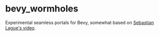 # bevy_wormholes
Experimental seamless portals for Bevy, somewhat based on [Sebastian Lague's video].

[Sebastian Lague's video]: https://youtu.be/cWpFZbjtSQg